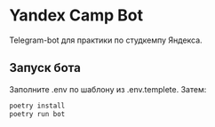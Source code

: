 # Yandex Camp Bot

Telegram-bot для практики по студкемпу Яндекса.

## Запуск бота

Заполните .env по шаблону из .env.templete.
Затем:
```bash
poetry install
poetry run bot
```